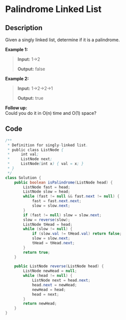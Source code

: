 # Palindrome Linked List

## Description

Given a singly linked list, determine if it is a palindrome.

**Example 1:**

> **Input:** 1-&gt;2 
>
> **Output:** false

**Example 2:**

> **Input:** 1-&gt;2-&gt;2-&gt;1 
>
> **Output:** true

**Follow up:**  
Could you do it in O\(n\) time and O\(1\) space?

## **Code**

```java
/**
 * Definition for singly-linked list.
 * public class ListNode {
 *     int val;
 *     ListNode next;
 *     ListNode(int x) { val = x; }
 * }
 */
class Solution {
    public boolean isPalindrome(ListNode head) {
        ListNode fast = head;
        ListNode slow = head;
        while (fast != null && fast.next != null) {
            fast = fast.next.next;
            slow = slow.next;
        }
        if (fast != null) slow = slow.next;
        slow = reverse(slow);
        ListNode tHead = head;
        while (slow != null) {
            if (slow.val != tHead.val) return false;
            slow = slow.next;
            tHead = tHead.next;
        }
        return true;
    }
    
    public ListNode reverse(ListNode head) {
        ListNode newHead = null;
        while (head != null) {
            ListNode next = head.next;
            head.next = newHead;
            newHead = head;
            head = next;
        }
        return newHead;
    }
}
```

